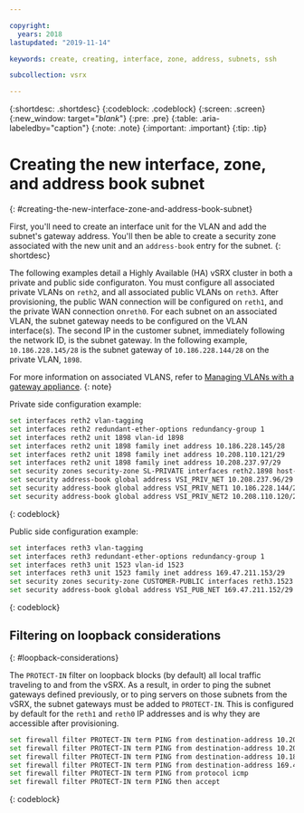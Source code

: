 ```yaml
---

copyright:
  years: 2018
lastupdated: "2019-11-14"

keywords: create, creating, interface, zone, address, subnets, ssh

subcollection: vsrx

---
```


{:shortdesc: .shortdesc}
{:codeblock: .codeblock}
{:screen: .screen}
{:new_window: target="_blank_"}
{:pre: .pre}
{:table: .aria-labeledby="caption"}
{:note: .note}
{:important: .important}
{:tip: .tip}

# Creating the new interface, zone, and address book subnet
{: #creating-the-new-interface-zone-and-address-book-subnet}

First, you'll need to create an interface unit for the VLAN and add the subnet's gateway address. You'll then be able to create a security zone associated with the new unit and an `address-book` entry for the subnet.
{: shortdesc}

The following examples detail a Highly Available (HA) vSRX cluster in both a private and public side configuraton. You must configure all associated private VLANs on `reth2`, and all associated public VLANs on `reth3`. After provisioning, the public WAN connection will be configured on `reth1`, and the private WAN connection on`reth0`. For each subnet on an associated VLAN, the subnet gateway needs to be configured on the VLAN interface(s). The second IP in the customer subnet, immediately following the network ID, is the subnet gateway. In the following example, `10.186.228.145/28` is the subnet gateway of `10.186.228.144/28` on the private VLAN, `1898`.

For more information on associated VLANS, refer to [Managing VLANs with a gateway appliance](/docs/vsrx?topic=gateway-appliance-managing-vlans-and-gateway-appliances).
{: note}

Private side configuration example:

```sh
set interfaces reth2 vlan-tagging
set interfaces reth2 redundant-ether-options redundancy-group 1
set interfaces reth2 unit 1898 vlan-id 1898
set interfaces reth2 unit 1898 family inet address 10.186.228.145/28
set interfaces reth2 unit 1898 family inet address 10.208.110.121/29
set interfaces reth2 unit 1898 family inet address 10.208.237.97/29
set security zones security-zone SL-PRIVATE interfaces reth2.1898 host-inbound-traffic system-services all
set security address-book global address VSI_PRIV_NET 10.208.237.96/29
set security address-book global address VSI_PRIV_NET1 10.186.228.144/28
set security address-book global address VSI_PRIV_NET2 10.208.110.120/29
```
{: codeblock}

Public side configuration example:

```sh
set interfaces reth3 vlan-tagging
set interfaces reth3 redundant-ether-options redundancy-group 1
set interfaces reth3 unit 1523 vlan-id 1523
set interfaces reth3 unit 1523 family inet address 169.47.211.153/29
set security zones security-zone CUSTOMER-PUBLIC interfaces reth3.1523 host-inbound-traffic system-services all
set security address-book global address VSI_PUB_NET 169.47.211.152/29
```
{: codeblock}

## Filtering on loopback considerations
{: #loopback-considerations}

The `PROTECT-IN` filter on loopback blocks (by default) all local traffic traveling to and from the vSRX. As a result, in order to ping the subnet gateways defined previously, or to ping servers on those subnets from the vSRX, the subnet gateways must be added to `PROTECT-IN`. This is configured by default for the `reth1` and `reth0` IP addresses and is why they are accessible after provisioning.


```sh
set firewall filter PROTECT-IN term PING from destination-address 10.208.237.97/32
set firewall filter PROTECT-IN term PING from destination-address 10.208.110.121/32
set firewall filter PROTECT-IN term PING from destination-address 10.186.228.145/32
set firewall filter PROTECT-IN term PING from destination-address 169.47.211.153/32
set firewall filter PROTECT-IN term PING from protocol icmp
set firewall filter PROTECT-IN term PING then accept
```
{: codeblock}
